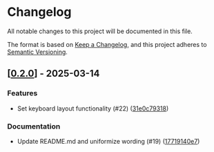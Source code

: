 # Changelog

All notable changes to this project will be documented in this file.

The format is based on [Keep a Changelog](https://keepachangelog.com/en/1.0.0/),
and this project adheres to [Semantic Versioning](https://semver.org/spec/v2.0.0.html).


## [[0.2.0](https://github.com/Devolutions/now-proto/compare/now-proto-pdu-v0.1.0...now-proto-pdu-v0.2.0)] - 2025-03-14

### <!-- 1 -->Features

- Set keyboard layout functionality (#22) ([31e0c79318](https://github.com/Devolutions/now-proto/commit/31e0c793186d558c0369fe188a2525b99911af30)) 

### <!-- 6 -->Documentation

- Update README.md and uniformize wording (#19) ([17719140e7](https://github.com/Devolutions/now-proto/commit/17719140e7b52b209cda9c17d0ef892cf006f723)) 

